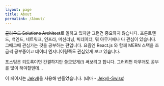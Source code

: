 ```yaml
---
layout: page
title: About
permalink: /About/
---
```


~~클라우드 Solutions Architect~~로 일하고 있지만 그런건 중요하지 않습니다.  프론트엔드, 백엔드, 네트워크, 인프라, 머신러닝, 빅데이터, 뭐 아무거에나 다 관심이 있습니다. 그때그때 관심가는 것을 공부하는 편입니다. 요즘엔 React.js 와 함께 MERN 스택을 조금씩 공부중이고 데이터 엔지니어링쪽도 관심있게 보고 있습니다. 

포스팅은 되도록이면 간결하지만 쓸모있게(!) 써보려고 합니다. 그러려면 아무래도 공부를 많이 해야할텐데... 

이 페이지는 [Jekyll][jekyll]을 사용해 만들었습니다. 
(테마 - [Jekyll-Swiss][Jekyll-Swiss])

[jekyll]: https://jekyllrb.com/
[Jekyll-Swiss]: https://github.com/broccolini/swiss

